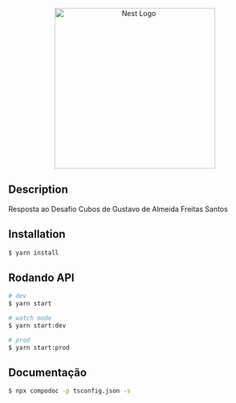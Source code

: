 <p align="center">
  <a href="http://nestjs.com/" target="blank"><img src="https://nestjs.com/img/logo_text.svg" width="320" alt="Nest Logo" /></a>
</p>


## Description

Resposta ao Desafio Cubos de Gustavo de Almeida Freitas Santos

## Installation

```bash
$ yarn install
```

## Rodando API

```bash
# dev
$ yarn start

# watch mode
$ yarn start:dev

# prod
$ yarn start:prod
```

## Documentação

```bash
$ npx compodoc -p tsconfig.json -s

```
